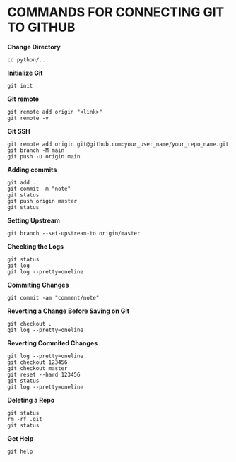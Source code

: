 # COMMANDS FOR CONNECTING GIT TO GITHUB

**Change Directory**

`cd python/...`

**Initialize Git**

`git init`

**Git remote**

```
git remote add origin "<link>"
git remote -v
```

**Git SSH**

```
git remote add origin git@github.com:your_user_name/your_repo_name.git
git branch -M main
git push -u origin main
```

**Adding commits**

```
git add .
git commit -m "note"
git status
git push origin master
git status
```

**Setting Upstream**

```
git branch --set-upstream-to origin/master
```

**Checking the Logs**

```
git status
git log
git log --pretty=oneline
```

**Commiting Changes**

`git commit -am "comment/note"`

**Reverting a Change Before Saving on Git**

```
git checkout .
git log --pretty=oneline
```

**Reverting Commited Changes**

```
git log --pretty=oneline
git checkout 123456
git checkout master
git reset --hard 123456
git status
git log --pretty=oneline
```

**Deleting a Repo**

```
git status
rm -rf .git
git status
```

**Get Help**

`git help`
